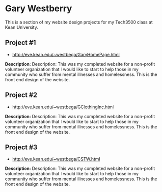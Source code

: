 # Gary Westberry
This is a section of my website design projects for my Tech3500 class at Kean University.

## Project #1

- http://eve.kean.edu/~westbega/GaryHomePage.html

<b>Description:</b> Description: This was my completed website for a non-profit volunteer organization that I would like to start to help those in my community who suffer from mental illnesses and homelessness. This is the front end design of the website.

## Project #2

- http://eve.kean.edu/~westbega/GClothingInc.html

<b>Description:</b> Description: This was my completed website for a non-profit volunteer organization that I would like to start to help those in my community who suffer from mental illnesses and homelessness. This is the front end design of the website.

## Project #3

- http://eve.kean.edu/~westbega/CSTW.html

<b>Description:</b> Description: This was my completed website for a non-profit volunteer organization that I would like to start to help those in my community who suffer from mental illnesses and homelessness. This is the front end design of the website.
